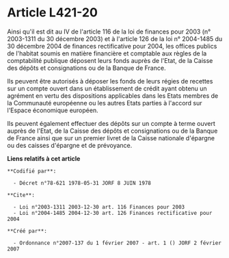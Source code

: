# Article L421-20

Ainsi qu'il est dit au IV de l'article 116 de la loi de finances pour 2003 (n° 2003-1311 du 30 décembre 2003) et à l'article
126 de la loi n° 2004-1485 du 30 décembre 2004 de finances rectificative pour 2004, les offices publics de l'habitat soumis
en matière financière et comptable aux règles de la comptabilité publique déposent leurs fonds auprès de l'Etat, de la Caisse
des dépôts et consignations ou de la Banque de France.

Ils peuvent être autorisés à déposer les fonds de leurs régies de recettes sur un compte ouvert dans un établissement de
crédit ayant obtenu un agrément en vertu des dispositions applicables dans les Etats membres de la Communauté européenne ou
les autres Etats parties à l'accord sur l'Espace économique européen.

Ils peuvent également effectuer des dépôts sur un compte à terme ouvert auprès de l'Etat, de la Caisse des dépôts et
consignations ou de la Banque de France ainsi que sur un premier livret de la Caisse nationale d'épargne ou des caisses
d'épargne et de prévoyance.

**Liens relatifs à cet article**

	**Codifié par**:

	  - Décret n°78-621 1978-05-31 JORF 8 JUIN 1978

	**Cite**:

	  - Loi n°2003-1311 2003-12-30 art. 116 Finances pour 2003
	  - Loi n°2004-1485 2004-12-30 art. 126 Finances rectificative pour 2004

	**Créé par**:

	  - Ordonnance n°2007-137 du 1 février 2007 - art. 1 () JORF 2 février 2007
